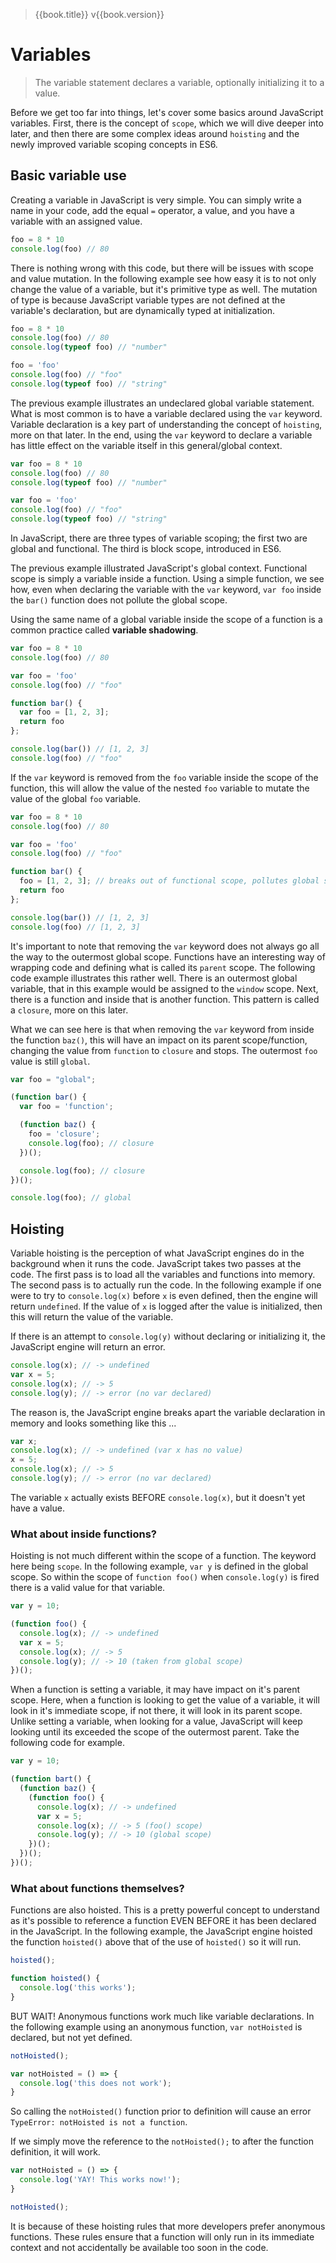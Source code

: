 > {{book.title}} v{{book.version}}

# Variables

> The variable statement declares a variable, optionally initializing it to a value.

Before we get too far into things, let's cover some basics around JavaScript variables. First, there is the concept of `scope`, which we will dive deeper into later, and then there are some complex ideas around `hoisting` and the newly improved variable scoping concepts in ES6.

## Basic variable use

Creating a variable in JavaScript is very simple. You can simply write a name in your code, add the equal `=` operator, a value, and you have a variable with an assigned value.

```js
foo = 8 * 10
console.log(foo) // 80
```

There is nothing wrong with this code, but there will be issues with scope and value mutation. In the following example see how easy it is to not only change the value of a variable, but it's primitive type as well. The mutation of type is because JavaScript variable types are not defined at the variable's declaration, but are dynamically typed at initialization.

```js
foo = 8 * 10
console.log(foo) // 80
console.log(typeof foo) // "number"

foo = 'foo'
console.log(foo) // "foo"
console.log(typeof foo) // "string"
```

The previous example illustrates an undeclared global variable statement. What is most common is to have a variable declared using the `var` keyword. Variable declaration is a key part of understanding the concept of `hoisting`, more on that later. In the end, using the `var` keyword to declare a variable has little effect on the variable itself in this general/global context.

```js
var foo = 8 * 10
console.log(foo) // 80
console.log(typeof foo) // "number"

var foo = 'foo'
console.log(foo) // "foo"
console.log(typeof foo) // "string"
```

In JavaScript, there are three types of variable scoping; the first two are global and functional. The third is block scope, introduced in ES6.

The previous example illustrated JavaScript's global context. Functional scope is simply a variable inside a function. Using a simple function, we see how, even when declaring the variable with the `var` keyword, `var foo` inside the `bar()` function does not pollute the global scope.

Using the same name of a global variable inside the scope of a function is a common practice called **variable shadowing**.

```js
var foo = 8 * 10
console.log(foo) // 80

var foo = 'foo'
console.log(foo) // "foo"

function bar() {
  var foo = [1, 2, 3];
  return foo
};

console.log(bar()) // [1, 2, 3]
console.log(foo) // "foo"
```

If the `var` keyword is removed from the `foo` variable inside the scope of the function, this will allow the value of the nested `foo` variable to mutate the value of the global `foo` variable.

```js
var foo = 8 * 10
console.log(foo) // 80

var foo = 'foo'
console.log(foo) // "foo"

function bar() {
  foo = [1, 2, 3]; // breaks out of functional scope, pollutes global scope
  return foo
};

console.log(bar()) // [1, 2, 3]
console.log(foo) // [1, 2, 3]
```

It's important to note that removing the `var` keyword does not always go all the way to the outermost global scope. Functions have an interesting way of wrapping code and defining what is called its `parent` scope. The following code example illustrates this rather well. There is an outermost global variable, that in this example would be assigned to the `window` scope. Next, there is a function and inside that is another function. This pattern is called a `closure`, more on this later.

What we can see here is that when removing the `var` keyword from inside the function `baz()`, this will have an impact on its parent scope/function, changing the value from `function` to `closure` and stops. The outermost `foo` value is still `global`.

```js
var foo = "global";

(function bar() {
  var foo = 'function';

  (function baz() {
    foo = 'closure';
    console.log(foo); // closure
  })();

  console.log(foo); // closure
})();

console.log(foo); // global
```

## Hoisting

Variable hoisting is the perception of what JavaScript engines do in the background when it runs the code. JavaScript takes two passes at the code. The first pass is to load all the variables and functions into memory. The second pass is to actually run the code. In the following example if one were to try to `console.log(x)` before `x` is even defined, then the engine will return `undefined`. If the value of `x` is logged after the value is initialized, then this will return the value of the variable.

If there is an attempt to `console.log(y)` without declaring or initializing it, the JavaScript engine will return an error.

```js
console.log(x); // -> undefined
var x = 5;
console.log(x); // -> 5
console.log(y); // -> error (no var declared)
```

The reason is, the JavaScript engine breaks apart the variable declaration in memory and looks something like this ...

```js
var x;
console.log(x); // -> undefined (var x has no value)
x = 5;
console.log(x); // -> 5
console.log(y); // -> error (no var declared)
```

The variable `x` actually exists BEFORE `console.log(x)`, but it doesn't yet have a value.

### What about inside functions?

Hoisting is not much different within the scope of a function. The keyword here being `scope`. In the following example, `var y` is defined in the global scope. So within the scope of `function foo()` when `console.log(y)` is fired there is a valid value for that variable.

```js
var y = 10;

(function foo() {
  console.log(x); // -> undefined
  var x = 5;
  console.log(x); // -> 5
  console.log(y); // -> 10 (taken from global scope)
})();
```

When a function is setting a variable, it may have impact on it's parent scope. Here, when a function is looking to get the value of a variable, it will look in it's immediate scope, if not there, it will look in its parent scope. Unlike setting a variable, when looking for a value, JavaScript will keep looking until its exceeded the scope of the outermost parent. Take the following code for example.

```js
var y = 10;

(function bart() {
  (function baz() {
    (function foo() {
      console.log(x); // -> undefined
      var x = 5;
      console.log(x); // -> 5 (foo() scope)
      console.log(y); // -> 10 (global scope)
    })();
  })();
})();
```

### What about functions themselves?

Functions are also hoisted. This is a pretty powerful concept to understand as it's possible to reference a function EVEN BEFORE it has been declared in the JavaScript. In the following example, the JavaScript engine hoisted the function `hoisted()` above that of the use of `hoisted()` so it will run.

```js
hoisted();

function hoisted() {
  console.log('this works');
}
```

BUT WAIT! Anonymous functions work much like variable declarations. In the following example using an anonymous function, `var notHoisted` is declared, but not yet defined.

```js
notHoisted();

var notHoisted = () => {
  console.log('this does not work');
}
```

So calling the `notHoisted()` function prior to definition will cause an error `TypeError: notHoisted is not a function`.

If we simply move the reference to the `notHoisted();` to after the function definition, it will work.

```js
var notHoisted = () => {
  console.log('YAY! This works now!');
}

notHoisted();
```

It is because of these hoisting rules that more developers prefer anonymous functions. These rules ensure that a function will only run in its immediate context and not accidentally be available too soon in the code.
